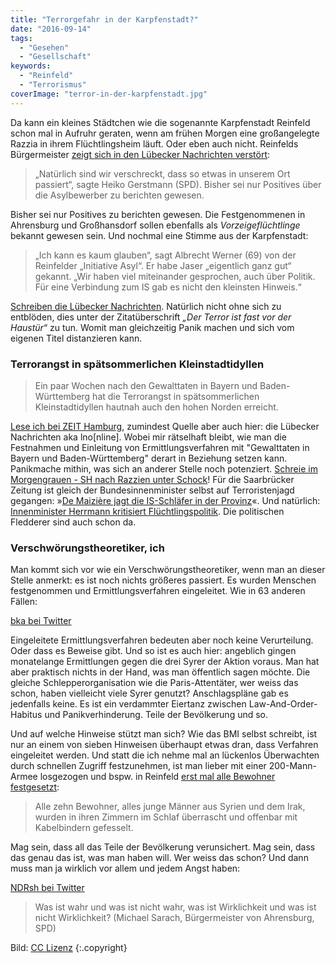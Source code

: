 ```yaml
---
title: "Terrorgefahr in der Karpfenstadt?"
date: "2016-09-14"
tags:
  - "Gesehen"
  - "Gesellschaft"
keywords:
  - "Reinfeld"
  - "Terrorismus"
coverImage: "terror-in-der-karpfenstadt.jpg"
---
```


Da kann ein kleines Städtchen wie die sogenannte Karpfenstadt Reinfeld schon mal in Aufruhr geraten, wenn am frühen Morgen eine großangelegte Razzia in ihrem Flüchtlingsheim läuft. Oder eben auch nicht. Reinfelds Bürgermeister [zeigt sich in den Lübecker Nachrichten verstört](http://t.ln-online.de/Lokales/Stormarn/Anti-Terror-Razzia-Buergermeister-sind-bestuerzt):

> „Natürlich sind wir verschreckt, dass so etwas in unserem Ort passiert“, sagte Heiko Gerstmann (SPD). Bisher sei nur Positives über die Asylbewerber zu berichten gewesen.

Bisher sei nur Positives zu berichten gewesen. Die Festgenommenen in Ahrensburg und Großhansdorf sollen ebenfalls als _Vorzeigeflüchtlinge_ bekannt gewesen sein. Und nochmal eine Stimme aus der Karpfenstadt:

> „Ich kann es kaum glauben“, sagt Albrecht Werner (69) von der Reinfelder „Initiative Asyl“. Er habe Jaser „eigentlich ganz gut“ gekannt. „Wir haben viel miteinander gesprochen, auch über Politik. Für eine Verbindung zum IS gab es nicht den kleinsten Hinweis.“

[Schreiben die Lübecker Nachrichten](http://www.ln-online.de/Nachrichten/Norddeutschland/Der-Terror-ist-fast-vor-der-Haustuer). Natürlich nicht ohne sich zu entblöden, dies unter der Zitatüberschrift _„Der Terror ist fast vor der Haustür“_ zu tun. Womit man gleichzeitig Panik machen und sich vom eigenen Titel distanzieren kann.

### Terrorangst in spätsommerlichen Kleinstadtidyllen

> Ein paar Wochen nach den Gewalttaten in Bayern und Baden-Württemberg hat die Terrorangst in spätsommerlichen Kleinstadtidyllen hautnah auch den hohen Norden erreicht.

[Lese ich bei ZEIT Hamburg](http://www.zeit.de/hamburg/politik-wirtschaft/2016-09/terrorverdacht-ahrensburg-grosshansdorf-reinfeld-syrer), zumindest Quelle aber auch hier: die Lübecker Nachrichten aka lno\[nline\]. Wobei mir rätselhaft bleibt, wie man die Festnahmen und Einleitung von Ermittlungsverfahren mit "Gewalttaten in Bayern und Baden-Württemberg" derart in Beziehung setzen kann. Panikmache mithin, was sich an anderer Stelle noch potenziert. [Schreie im Morgengrauen - SH nach Razzien unter Schock](http://www.shz.de/regionales/schleswig-holstein/schreie-im-morgengrauen-sh-nach-razzien-unter-schock-id14825171.html)! Für die Saarbrücker Zeitung ist gleich der Bundesinnenminister selbst auf Terroristenjagd gegangen: »[De Maizière jagt die IS-Schläfer in der Provinz](http://www.saarbruecker-zeitung.de/politik/themen/Berlin-Grosshansdorf-Attentate-Attentaeter-Deutsche-Persoenlichkeiten-Deutsche-Sicherheitsbehoerden-Fluechtlinge-Geheimdienstler-Sicherheitsbehoerden-Verhaftungen;art2825,6250045)«. Und natürlich: [Innenminister Herrmann kritisiert Flüchtlingspolitik](http://www.stimme.de/deutschland-welt/politik/dw/Terrorismus-Deutschland-Syrien-Innenminister-Herrmann-kritisiert-Fluechtlingspolitik;art295,3706187). Die politischen Fledderer sind auch schon da.

### Verschwörungstheoretiker, ich

Man kommt sich vor wie ein Verschwörungstheoretiker, wenn man an dieser Stelle anmerkt: es ist noch nichts größeres passiert. Es wurden Menschen festgenommen und Ermittlungsverfahren eingeleitet. Wie in 63 anderen Fällen:

<a href="https://twitter.com/bka/status/775619746406490112">bka bei Twitter</a>

Eingeleitete Ermittlungsverfahren bedeuten aber noch keine Verurteilung. Oder dass es Beweise gibt. Und so ist es auch hier: angeblich gingen monatelange Ermittlungen gegen die drei Syrer der Aktion voraus. Man hat aber praktisch nichts in der Hand, was man öffentlich sagen möchte. Die gleiche Schlepperorganisation wie die Paris-Attentäter, wer weiss das schon, haben vielleicht viele Syrer genutzt? Anschlagspläne gab es jedenfalls keine. Es ist ein verdammter Eiertanz zwischen Law-And-Order-Habitus und Panikverhinderung. Teile der Bevölkerung und so.

Und auf welche Hinweise stützt man sich? Wie das BMI selbst schreibt, ist nur an einem von sieben Hinweisen überhaupt etwas dran, dass Verfahren eingeleitet werden. Und statt die ich nehme mal an lückenlos Überwachten durch schnellen Zugriff festzunehmen, ist man lieber mit einer 200-Mann-Armee losgezogen und bspw. in Reinfeld [erst mal alle Bewohner festgesetzt](http://www.ln-online.de/Nachrichten/Norddeutschland/Der-Terror-ist-fast-vor-der-Haustuer):

> Alle zehn Bewohner, alles junge Männer aus Syrien und dem Irak, wurden in ihren Zimmern im Schlaf überrascht und offenbar mit Kabelbindern gefesselt.

Mag sein, dass all das Teile der Bevölkerung verunsichert. Mag sein, dass das genau das ist, was man haben will. Wer weiss das schon? Und dann muss man ja wirklich vor allem und jedem Angst haben:

<a href="https://twitter.com/NDRsh/status/775651838662176768">NDRsh bei Twitter</a>

> Was ist wahr und was ist nicht wahr, was ist Wirklichkeit und was ist nicht Wirklichkeit? (Michael Sarach, Bürgermeister von Ahrensburg, SPD)

Bild:  [CC Lizenz](https://creativecommons.org/licenses/by-sa/3.0/) {:.copyright}
